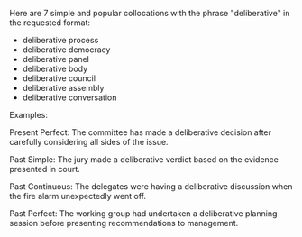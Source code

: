 Here are 7 simple and popular collocations with the phrase "deliberative" in the requested format:

- deliberative process
- deliberative democracy 
- deliberative panel
- deliberative body
- deliberative council
- deliberative assembly
- deliberative conversation

Examples:

Present Perfect: 
The committee has made a deliberative decision after carefully considering all sides of the issue.

Past Simple:
The jury made a deliberative verdict based on the evidence presented in court. 

Past Continuous:
The delegates were having a deliberative discussion when the fire alarm unexpectedly went off.

Past Perfect:
The working group had undertaken a deliberative planning session before presenting recommendations to management.